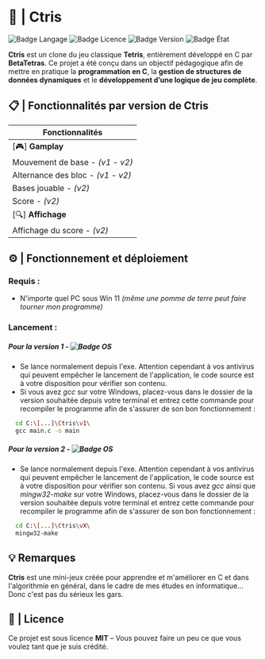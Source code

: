 # 🧱 | Ctris
![Badge Langage](https://img.shields.io/badge/Langage%20:-C-blue?style=plastic)
![Badge Licence](https://img.shields.io/badge/Licence%20:-MIT-darkblue?style=plastic)
![Badge Version](https://img.shields.io/badge/Version%20:-v2-purple?style=plastic)
![Badge État](https://img.shields.io/badge/État%20%3A-En%20cours...-pink?style=plastic)

**Ctris** est un clone du jeu classique **Tetris**, entièrement développé en C par **BetaTetras**. Ce projet a été conçu dans un objectif pédagogique afin de mettre en pratique la **programmation en C**, la **gestion de structures de données dynamiques** et le **développement d’une logique de jeu complète**.

## 📋 | Fonctionnalités par version de Ctris

| **Fonctionnalités**                                            |
|----------------------------------------------------------------|
| [🎮]  **Gamplay**                                             |
|  Mouvement de base - *(v1 - v2)*                               |
|  Alternance des bloc - *(v1 - v2)*                             |
|  Bases jouable - *(v2)*                                        |
|  Score - *(v2)*                                                |
| [🔍] **Affichage**                                            |
| Affichage du score - *(v2)*                                    |


## ⚙️ | Fonctionnement et déploiement 
### Requis :
- N'importe quel PC sous Win 11 *(même une pomme de terre peut faire tourner mon programme)*

### Lancement :
##### *Pour la version 1* - ![Badge OS](https://img.shields.io/badge/OS%20:-WINDOWS-GREEN?style=plastic)
-  Se lance normalement depuis l'exe. Attention cependant à vos antivirus qui peuvent empêcher le lancement de l'application, le code source est à votre disposition pour vérifier son contenu.
- Si vous avez *gcc* sur votre Windows, placez-vous dans le dossier de la version souhaitée depuis votre terminal et entrez cette commande pour recompiler le programme afin de s'assurer de son bon fonctionnement :
```bash
  cd C:\[...]\Ctris\v1\
  gcc main.c -o main
```
##### *Pour la version 2* - ![Badge OS](https://img.shields.io/badge/OS%20:-WINDOWS-GREEN?style=plastic)
-  Se lance normalement depuis l'exe. Attention cependant à vos antivirus qui peuvent empêcher le lancement de l'application, le code source est à votre disposition pour vérifier son contenu.
Si vous avez *gcc* ainsi que *mingw32-make* sur votre Windows, placez-vous dans le dossier de la version souhaitée depuis votre terminal et entrez cette commande pour recompiler le programme afin de s'assurer de son bon fonctionnement :
```bash
  cd C:\[...]\Ctris\vX\
  mingw32-make
```

## 💡 Remarques 
**Ctris** est une mini-jeux créée pour apprendre et m'améliorer en C et dans l'algorithmie en général, dans le cadre de mes études en informatique... Donc c'est pas du sérieux les gars.

## 📜 | Licence

Ce projet est sous licence **MIT** – Vous pouvez faire un peu ce que vous voulez tant que je suis crédité.
